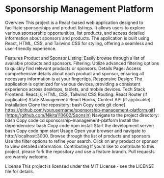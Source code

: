 

# Sponsorship Management Platform
Overview
This project is a React-based web application designed to facilitate sponsorships and product listings. It allows users to explore various sponsorship opportunities, list products, and access detailed information about sponsors and products. The application is built using React, HTML, CSS, and Tailwind CSS for styling, offering a seamless and user-friendly experience.

Features
Product and Sponsor Listing: Easily browse through a list of available products and sponsors.
Filtering: Utilize advanced filtering options to quickly find relevant products or sponsors.
Details Page: Access comprehensive details about each product and sponsor, ensuring all necessary information is at your fingertips.
Responsive Design: The application is optimized for various devices, providing a consistent experience across desktops, tablets, and mobile devices.
Tech Stack
Frontend: React.js, HTML, CSS, Tailwind CSS
Routing: React Router (if applicable)
State Management: React Hooks, Context API (if applicable)
Installation
Clone the repository:
bash
Copy code
git clone[ https://github.com/yourusername/sponsorship-management-platform.git](https://github.com/Nikita110602/SponsIn)
Navigate to the project directory:
bash
Copy code
cd sponsorship-management-platform
Install the dependencies:
bash
Copy code
npm install
Start the development server:
bash
Copy code
npm start
Usage
Open your browser and navigate to http://localhost:3000.
Browse through the list of products and sponsors.
Use the filter options to refine your search.
Click on any product or sponsor to view detailed information.
Contributing
If you'd like to contribute to this project, please fork the repository and use a feature branch. Pull requests are warmly welcome.

License
This project is licensed under the MIT License - see the LICENSE file for details.


